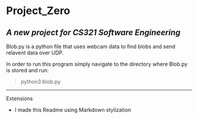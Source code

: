 # Project_Zero
*A new project for CS321 Software Engineering*
---
Blob.py is a python file that uses webcam data to find blobs and send relavent data over UDP.

In order to run this program simply navigate to the directory where Blob.py is stored and run:
> python3 blob.py

---
Extensions 
* I made this Readme using Markdown stylization
